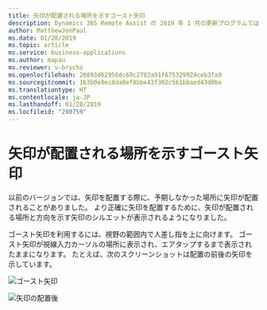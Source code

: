 ```yaml
---
title: 矢印が配置される場所を示すゴースト矢印
description: Dynamics 365 Remote Assist の 2019 年 1 月の更新プログラムでは、矢印を配置する前に、矢印が配置される場所を示すゴースト矢印が表示されます。
author: MatthewJonPaul
ms.date: 01/28/2019
ms.topic: article
ms.service: business-applications
ms.author: mapau
ms.reviewer: v-brycho
ms.openlocfilehash: 20893d62958dc68c2782a91f675329924ceb3fa9
ms.sourcegitcommit: 163b0e8ec8da8ef8bbe43f302c561bbaed43d0be
ms.translationtype: HT
ms.contentlocale: ja-JP
ms.lasthandoff: 01/28/2019
ms.locfileid: "290759"
---
```

# <a name="ghost-arrows-show-where-arrows-will-be-placed"></a>矢印が配置される場所を示すゴースト矢印

以前のバージョンでは、矢印を配置する際に、予期しなかった場所に矢印が配置されることがありました。 より正確に矢印を配置するために、矢印が配置される場所と方向を示す矢印のシルエットが表示されるようになりました。 

ゴースト矢印を利用するには、視野の範囲内で人差し指を上に向けます。 ゴースト矢印が視線入力カーソルの場所に表示され、エアタップするまで表示されたままになります。 たとえば、次のスクリーンショットは配置の前後の矢印を示しています。

![ゴースト矢印](media/ghost-arrow-before.PNG "ゴースト矢印")

![矢印の配置後](media/ghost-arrow-after.PNG "矢印の配置後")
